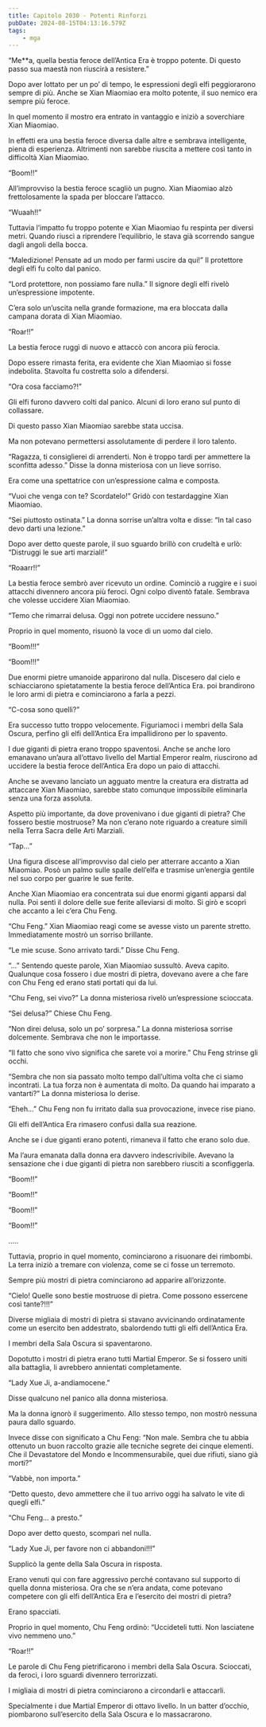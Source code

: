 ```yaml
---
title: Capitolo 2030 - Potenti Rinforzi
pubDate: 2024-08-15T04:13:16.579Z
tags:
    - mga
---
```





“Me**a, quella bestia feroce dell’Antica Era è troppo potente. Di questo passo sua maestà non riuscirà a resistere.”


Dopo aver lottato per un po’ di tempo, le espressioni degli elfi peggiorarono sempre di più. Anche se Xian Miaomiao era molto potente, il suo nemico era sempre più feroce.


In quel momento il mostro era entrato in vantaggio e iniziò a soverchiare Xian Miaomiao.


In effetti era una bestia feroce diversa dalle altre e sembrava intelligente, piena di esperienza. Altrimenti non sarebbe riuscita a mettere così tanto in difficoltà Xian Miaomiao.


“Boom!!”


All’improvviso la bestia feroce scagliò un pugno. Xian Miaomiao alzò frettolosamente la spada per bloccare l’attacco.

“Wuaah!!”


Tuttavia l’impatto fu troppo potente e Xian Miaomiao fu respinta per diversi metri. Quando riuscì a riprendere l’equilibrio, le stava già scorrendo sangue dagli angoli della bocca.

“Maledizione! Pensate ad un modo per farmi uscire da qui!” Il protettore degli elfi fu colto dal panico.

“Lord protettore, non possiamo fare nulla.” Il signore degli elfi rivelò un’espressione impotente.


C’era solo un’uscita nella grande formazione, ma era bloccata dalla campana dorata di Xian Miaomiao.

“Roar!!”


La bestia feroce ruggì di nuovo e attaccò con ancora più ferocia.


Dopo essere rimasta ferita, era evidente che Xian Miaomiao si fosse indebolita. Stavolta fu costretta solo a difendersi.


“Ora cosa facciamo?!”


Gli elfi furono davvero colti dal panico. Alcuni di loro erano sul punto di collassare.


Di questo passo Xian Miaomiao sarebbe stata uccisa.

Ma non potevano permettersi assolutamente di perdere il loro talento.

“Ragazza, ti consiglierei di arrenderti. Non è troppo tardi per ammettere la sconfitta adesso.” Disse la donna misteriosa con un lieve sorriso.

Era come una spettatrice con un’espressione calma e composta.

“Vuoi che venga con te? Scordatelo!” Gridò con testardaggine Xian Miaomiao.

“Sei piuttosto ostinata.” La donna sorrise un’altra volta e disse: “In tal caso devo darti una lezione.”


Dopo aver detto queste parole, il suo sguardo brillò con crudeltà e urlò: “Distruggi le sue arti marziali!”

“Roaarr!!”


La bestia feroce sembrò aver ricevuto un ordine. Cominciò a ruggire e i suoi attacchi divennero ancora più feroci. Ogni colpo diventò fatale. Sembrava che volesse uccidere Xian Miaomiao.


“Temo che rimarrai delusa. Oggi non potrete uccidere nessuno.”


Proprio in quel momento, risuonò la voce di un uomo dal cielo.

“Boom!!!”


“Boom!!!”


Due enormi pietre umanoide apparirono dal nulla. Discesero dal cielo e schiacciarono spietatamente la bestia feroce dell’Antica Era. poi brandirono le loro armi di pietra e cominciarono a farla a pezzi.

“C-cosa sono quelli?”

Era successo tutto troppo velocemente. Figuriamoci i membri della Sala Oscura, perfino gli elfi dell’Antica Era impallidirono per lo spavento.


I due giganti di pietra erano troppo spaventosi. Anche se anche loro emanavano un’aura all’ottavo livello del Martial Emperor realm, riuscirono ad uccidere la bestia feroce dell’Antica Era dopo un paio di attacchi.


Anche se avevano lanciato un agguato mentre la creatura era distratta ad attaccare Xian Miaomiao, sarebbe stato comunque impossibile eliminarla senza una forza assoluta.

Aspetto più importante, da dove provenivano i due giganti di pietra? Che fossero bestie mostruose? Ma non c’erano note riguardo a creature simili nella Terra Sacra delle Arti Marziali.


“Tap…”


Una figura discese all’improvviso dal cielo per atterrare accanto a Xian Miaomiao. Posò un palmo sulle spalle dell’elfa e trasmise un’energia gentile nel suo corpo per guarire le sue ferite.


Anche Xian Miaomiao era concentrata sui due enormi giganti apparsi dal nulla. Poi sentì il dolore delle sue ferite alleviarsi di molto. Si girò e scoprì che accanto a lei c’era Chu Feng.


“Chu Feng.” Xian Miaomiao reagì come se avesse visto un parente stretto. Immediatamente mostrò un sorriso brillante.

“Le mie scuse. Sono arrivato tardi.” Disse Chu Feng.


“...” Sentendo queste parole, Xian Miaomiao sussultò. Aveva capito. Qualunque cosa fossero i due mostri di pietra, dovevano avere a che fare con Chu Feng ed erano stati portati qui da lui.


“Chu Feng, sei vivo?” La donna misteriosa rivelò un’espressione scioccata.


“Sei delusa?” Chiese Chu Feng.


“Non direi delusa, solo un po’ sorpresa.” La donna misteriosa sorrise dolcemente. Sembrava che non le importasse.


“Il fatto che sono vivo significa che sarete voi a morire.” Chu Feng strinse gli occhi.


“Sembra che non sia passato molto tempo dall’ultima volta che ci siamo incontrati. La tua forza non è aumentata di molto. Da quando hai imparato a vantarti?” La donna misteriosa lo derise.

“Eheh…” Chu Feng non fu irritato dalla sua provocazione, invece rise piano.


Gli elfi dell’Antica Era rimasero confusi dalla sua reazione.

Anche se i due giganti erano potenti, rimaneva il fatto che erano solo due.


Ma l’aura emanata dalla donna era davvero indescrivibile. Avevano la sensazione che i due giganti di pietra non sarebbero riusciti a sconfiggerla.


“Boom!!”


“Boom!!”


“Boom!!”


“Boom!!”


…..


Tuttavia, proprio in quel momento, cominciarono a risuonare dei rimbombi. La terra iniziò a tremare con violenza, come se ci fosse un terremoto.

Sempre più mostri di pietra cominciarono ad apparire all’orizzonte.

“Cielo! Quelle sono bestie mostruose di pietra. Come possono essercene così tante?!!!”


Diverse migliaia di mostri di pietra si stavano avvicinando ordinatamente come un esercito ben addestrato, sbalordendo tutti gli elfi dell’Antica Era.


I membri della Sala Oscura si spaventarono.


Dopotutto i mostri di pietra erano tutti Martial Emperor. Se si fossero uniti alla battaglia, li avrebbero annientati completamente.


“Lady Xue Ji, a-andiamocene.”


Disse qualcuno nel panico alla donna misteriosa.


Ma la donna ignorò il suggerimento. Allo stesso tempo, non mostrò nessuna paura dallo sguardo.


Invece disse con significato a Chu Feng: “Non male. Sembra che tu abbia ottenuto un buon raccolto grazie alle tecniche segrete dei cinque elementi. Che il Devastatore del Mondo e Incommensurabile, quei due rifiuti, siano già morti?”


“Vabbè, non importa.”


“Detto questo, devo ammettere che il tuo arrivo oggi ha salvato le vite di quegli elfi.”


“Chu Feng… a presto.”


Dopo aver detto questo, scomparì nel nulla.

“Lady Xue Ji, per favore non ci abbandoni!!!”


Supplicò la gente della Sala Oscura in risposta.

Erano venuti qui con fare aggressivo perché contavano sul supporto di quella donna misteriosa. Ora che se n’era andata, come potevano competere con gli elfi dell’Antica Era e l’esercito dei mostri di pietra?


Erano spacciati.


Proprio in quel momento, Chu Feng ordinò: “Uccideteli tutti. Non lasciatene vivo nemmeno uno.”

“Roar!!”


Le parole di Chu Feng pietrificarono i membri della Sala Oscura. Scioccati, da feroci, i loro sguardi divennero terrorizzati.


I migliaia di mostri di pietra cominciarono a circondarli e attaccarli.


Specialmente i due Martial Emperor di ottavo livello. In un batter d’occhio, piombarono sull’esercito della Sala Oscura e lo massacrarono.

